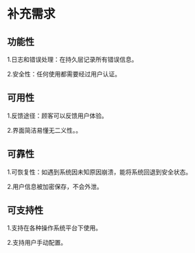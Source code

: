 # 补充需求

## 功能性

1.日志和错误处理：在持久层记录所有错误信息。

2.安全性：任何使用都需要经过用户认证。

## 可用性

1.反馈途径：顾客可以反馈用户体验。

2.界面简洁易懂无二义性。。

## 可靠性

1.可恢复性：如遇到系统因未知原因崩溃，能将系统回退到安全状态。

2.用户信息被加密保存，不会外泄。

## 可支持性

1.支持在各种操作系统平台下使用。

2.支持用户手动配置。
